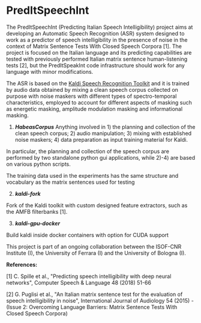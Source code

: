 # PredItSpeechInt

The PredItSpeechInt (Predicting Italian Speech Intelligibility) project aims at developing an Automatic Speech Recognition (ASR) system designed to work as a predictor of speech intelligibility in the presence of noise in the context of Matrix Sentence Tests With Closed Speech Corpora [1]. The project is focused on the Italian language and its predicting capabilities are tested with previously performed Italian matrix sentence human-listening tests [2], but the PredItSpeakInt code infrastructure should work for any language with minor modifications.

The ASR is based on the [Kaldi Speech Recognition Toolkit](http://kaldi-asr.org/) and it is trained by audio data obtained by mixing a clean speech corpus collected on purpose with noise maskers with different types of spectro-temporal characteristics, employed to account for different aspects of masking such as energetic masking, amplitude modulation masking and informational masking.

1. ***HabeasCorpus***
  Anything involved in 1) the planning and collection of the clean speech corpus; 2) audio manipulation; 3) mixing with established noise maskers; 4) data preparation as input training material for Kaldi.

  In particular, the planning and collection of the speech corpus are performed by two standalone python gui applications, while 
  2)-4) are based on various python scripts.
  
  The training data used in the experiments has the same structure and vocabulary as the matrix sentences
  used for testing

2. ***kaldi-fork***

  Fork of the Kaldi toolkit with custom designed feature extractors, such as the AMFB filterbanks [1]. 

3. ***kaldi-gpu-docker***

  Build kaldi inside docker containers with option for CUDA support

This project is part of an ongoing collaboration between the ISOF-CNR Institute (I), the University of Ferrara (I) and the University of Bologna (I).

**References:**

[1] C. Spille et al., "Predicting speech intelligibility with deep neural networks", Computer Speech & Language 48 (2018) 51-66

[2] G. Puglisi et al., "An Italian matrix sentence test for the evaluation of speech intelligibility in noise", International Journal of Audiology 54 (2015) - (Issue 2: Overcoming Language Barriers: Matrix Sentence Tests With Closed Speech Corpora)
